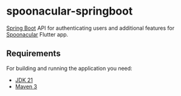# spoonacular-springboot

[Spring Boot](http://projects.spring.io/spring-boot/) API for authenticating users and additional features for [Spoonacular](https://spoonacular.com/) Flutter app.

## Requirements

For building and running the application you need:

- [JDK 21](http://www.oracle.com/technetwork/java/javase/downloads/jdk8-downloads-2133151.html)
- [Maven 3](https://maven.apache.org)
